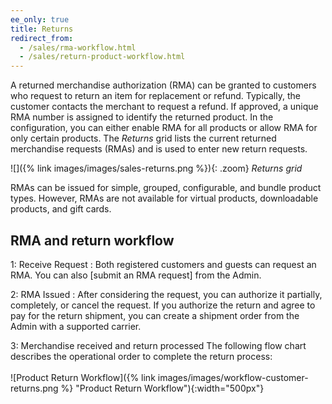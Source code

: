 ```yaml
---
ee_only: true
title: Returns
redirect_from:
  - /sales/rma-workflow.html
  - /sales/return-product-workflow.html
---
```


A returned merchandise authorization (RMA) can be granted to customers who request to return an item for replacement or refund. Typically, the customer contacts the merchant to request a refund. If approved, a unique RMA number is assigned to identify the returned product. In the configuration, you can either enable RMA for all products or allow RMA for only certain products. The _Returns_ grid lists the current returned merchandise requests (RMAs) and is used to enter new return requests.

![]({% link images/images/sales-returns.png %}){: .zoom}
_Returns grid_

RMAs can be issued for simple, grouped, configurable, and bundle product types. However, RMAs are not available for virtual products, downloadable products, and gift cards.

## RMA and return workflow

1: Receive Request
: Both registered customers and guests can request an RMA. You can also [submit an RMA request] from the Admin.

2: RMA Issued
: After considering the request, you can authorize it partially, completely, or cancel the request. If you authorize the return and agree to pay for the return shipment, you can create a shipment order from the Admin with a supported carrier.

3: Merchandise received and return processed
   The following flow chart describes the operational order to complete the return process:<br/><br/>
   ![Product Return Workflow]({% link images/images/workflow-customer-returns.png %} "Product Return Workflow"){:width="500px"}